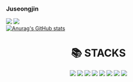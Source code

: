 ### Juseongjin
<a href="mailto:cyse3062@naver.com" target="_blank"><img src="https://img.shields.io/badge/Naver-EA4335?style=flat-square&logo=Naver&logoColor=white"/></a>
<a href="https://github.com/juseongjin" target="_blank"><img src="https://img.shields.io/badge/github-181717?style=flat-square&logo=github&logoColor=white"/></a><br>
[![Anurag's GitHub stats](https://github-readme-stats.vercel.app/api?username=juseongjin&show_icons=true&theme=tokyonight)](https://github.com/anuraghazra/github-readme-stats)
<div align=center><h1>📚 STACKS</h1></div>
<div align=center>
<a href="#" target="_blank"><img src="https://img.shields.io/badge/HTML5-E95420?style=for-the-badge&logo=HTML5&logoColor=black"></a>
<a href="#" target="_blank"><img src="https://img.shields.io/badge/CSS3-1572B6?style=for-the-badge&logo=CSS3&logoColor=black"></a>
<a href="#" target="_blank"><img src="https://img.shields.io/badge/Python-3776AB?style=for-the-badge&logo=Python&logoColor=black"></a>
<a href="#" target="_blank"><img src="https://img.shields.io/badge/C++-00599C?style=for-the-badge&logo=C%2B%2B&logoColor=black"></a>
<a href="#" target="_blank"><img src="https://img.shields.io/badge/C-A8B9CC?style=for-the-badge&logo=C&logoColor=black"></a>
<a href="#" target="_blank"><img src="https://img.shields.io/badge/linux-E95420?style=for-the-badge&logo=linux&logoColor=black"></a>
<a href="#" target="_blank"><img src="https://img.shields.io/badge/git-F05032?style=for-the-badge&logo=git&logoColor=white"></a>
<a href="#" target="_blank"><img src="https://img.shields.io/badge/github-181717?style=for-the-badge&logo=github&logoColor=white"></a>
